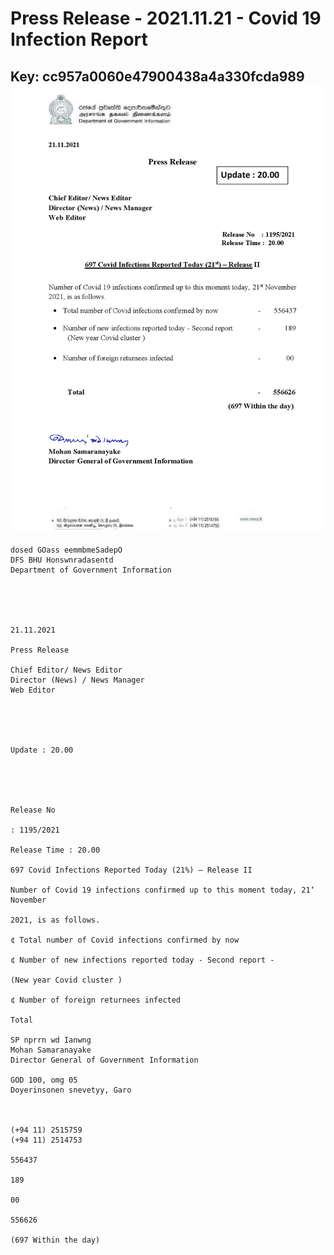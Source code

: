 # Press Release - 2021.11.21 - Covid 19 Infection Report 
Key: cc957a0060e47900438a4a330fcda989 
![img](img/cc957a0060e47900438a4a330fcda989.jpg)
---
```
dosed GOass eemmbmeSadepO
DFS BHU Honswnradasentd
Department of Government Information

 

 

21.11.2021

Press Release

Chief Editor/ News Editor
Director (News) / News Manager
Web Editor

 

 

Update : 20.00

 

 

Release No

: 1195/2021

Release Time : 20.00

697 Covid Infections Reported Today (21%) — Release II

Number of Covid 19 infections confirmed up to this moment today, 21‘ November

2021, is as follows.

¢ Total number of Covid infections confirmed by now

¢ Number of new infections reported today - Second report -

(New year Covid cluster )

¢ Number of foreign returnees infected

Total

SP nprrn wd Ianwng
Mohan Samaranayake
Director General of Government Information

GOD 100, omg 05
Doyerinsonen snevetyy, Garo

   

(+94 11) 2515759
(+94 11) 2514753

556437

189

00

556626

(697 Within the day)

```
